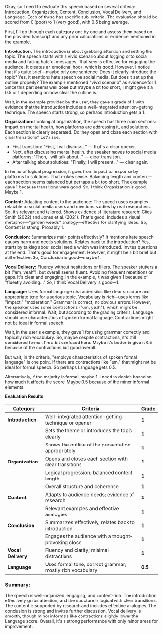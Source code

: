 <think>
Okay, so I need to evaluate this speech based on several criteria: Introduction, Organization, Content, Conclusion, Vocal Delivery, and Language. Each of these has specific sub-criteria. The 
evaluation should be scored from 0 (poor) to 1 (very good), with 0.5 being average.

First, I'll go through each category one by one and assess them based on the provided transcript and any prior calculations or evidence mentioned in the example.

**Introduction:**
The introduction is about grabbing attention and setting the topic. The speech starts with a vivid scenario about logging onto social media and facing hateful messages. That seems effective 
for engaging the audience. It creates an emotional hook, which is good. However, I notice that it's quite brief—maybe only one sentence. Does it clearly introduce the topic? Yes, it mentions 
hate speech on social media. But does it set up the outline properly? The example mentioned "vivid scenario" as evidence for 1. Since this part seems well done but maybe a bit too short, I 
might give it a 0.5 or 1 depending on how clear the outline is.

Wait, in the example provided by the user, they gave a grade of 1 with evidence that the introduction includes a well-integrated attention-getting technique. The speech starts strong, so 
perhaps Introduction gets a 1.

**Organization:**
Looking at organization, the speech has three main sections: impact on mental health, how platforms are addressing it, and solutions. Each section is clearly separated. Do they open and 
close each section with clear transitions? Let's see:

- First transition: "First, I will discuss..." — that's a clear opener.
- Next, after discussing mental health, the speaker moves to social media platforms: "Then, I will talk about..." — clear transition.
- After talking about solutions: "Finally, I will present..." — clear again.

In terms of logical progression, it goes from impact to response by platforms to solutions. That makes sense. Balancing length and content—each section seems balanced but perhaps a bit too 
short. The example gave 1 because transitions were good. So, I think Organization is good. Maybe 1.

**Content:**
Adapting content to the audience: The speech uses examples relatable to social media users and mentions studies by real researchers. So, it's relevant and tailored. Shows evidence of 
literature research: Cites Smith (2022) and Jones et al. (2021). That's good. Includes a visual metaphor—"garden weeds" analogy—effective for clarifying ideas. So, Content is strong. 
Probably 1.

**Conclusion:**
Summarizes main points effectively? It mentions hate speech causes harm and needs solutions. Relates back to the introduction? Yes, starts by talking about social media which was introduced. 
Invites questions at the end. That's good for engagement. However, it might be a bit brief but still effective. So, Conclusion is good—maybe 1.

**Vocal Delivery:**
Fluency without hesitations or fillers. The speaker stutters a bit ("um, yeah"), but overall seems fluent. Avoiding frequent repetitions or gaps. It's clear and engaging. In the example, it 
was given 1 because of "fluently avoiding..." So, I think Vocal Delivery is good—1.

**Language:**
Uses formal language characteristics like clear structure and appropriate tone for a serious topic. Vocabulary is rich—uses terms like "impact," "moderation." Grammar is correct; no obvious 
errors. However, the speaker uses some contractions ("um, yeah"), which might be considered informal. Wait, but according to the grading criteria, Language should use characteristics of 
spoken formal language. Contractions might not be ideal in formal speech.

Wait, in the user's example, they gave 1 for using grammar correctly and topically rich vocabulary. So, maybe despite contractions, it's still considered formal. I'm a bit confused here. 
Maybe it's better to give it 0.5 because of the contractions but good overall.

But wait, in the criteria, "employs characteristics of spoken formal language" is one point. If there are contractions like "um," that might not be ideal for formal speech. So perhaps 
Language gets 0.5.

Alternatively, if the majority is formal, maybe 1. I need to decide based on how much it affects the score. Maybe 0.5 because of the minor informal elements.
</think>

**Evaluation Results**

| **Category**     | **Criteria**                                           | **Grade**  |
|------------------|--------------------------------------------------------|------------|
| **Introduction** | Well-integrated attention-getting technique or opener  | **1**      |
|                  | Sets the theme or introduces the topic clearly         | **1**      |
|                  | Shows the outline of the presentation appropriately    | **1**      |
| **Organization** | Opens and closes each section with clear transitions   | **1**      |
|                  | Logical progression; balanced content length         | **1**      |
|                  | Overall structure and coherence                        | **1**      |
| **Content**       | Adapts to audience needs; evidence of research          | **1**      |
|                  | Relevant examples and effective analogies             | **1**      |
| **Conclusion**   | Summarizes effectively; relates back to introduction     | **1**      |
|                  | Engages the audience with a thought-provoking close    | **1**      |
| **Vocal Delivery**| Fluency and clarity; minimal distractions               | **1**      |
| **Language**     | Uses formal tone, correct grammar; mostly rich vocabulary | **0.5**   |

### Summary:
The speech is well-organized, engaging, and content-rich. The introduction effectively grabs attention, and the structure is logical with clear transitions. The content is supported by 
research and includes effective analogies. The conclusion is strong and invites further discussion. Vocal delivery is smooth, though minor informals like contractions slightly lower the 
Language score. Overall, it's a strong performance with only minor areas for improvement.